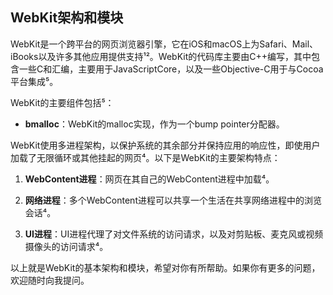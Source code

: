 ## WebKit架构和模块

WebKit是一个跨平台的网页浏览器引擎，它在iOS和macOS上为Safari、Mail、iBooks以及许多其他应用提供支持¹²。WebKit的代码库主要由C++编写，其中包含一些C和汇编，主要用于JavaScriptCore，以及一些Objective-C用于与Cocoa平台集成⁵。

WebKit的主要组件包括⁵：
- **bmalloc**：WebKit的malloc实现，作为一个bump pointer分配器。

WebKit使用多进程架构，以保护系统的其余部分并保持应用的响应性，即使用户加载了无限循环或其他挂起的网页⁴。以下是WebKit的主要架构特点：

1. **WebContent进程**：网页在其自己的WebContent进程中加载⁴。

2. **网络进程**：多个WebContent进程可以共享一个生活在共享网络进程中的浏览会话⁴。

3. **UI进程**：UI进程代理了对文件系统的访问请求，以及对剪贴板、麦克风或视频摄像头的访问请求⁴。

以上就是WebKit的基本架构和模块，希望对你有所帮助。如果你有更多的问题，欢迎随时向我提问。
